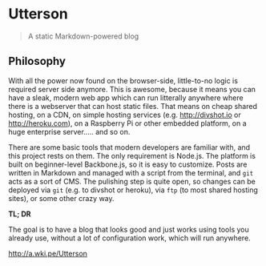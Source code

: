 Utterson
========

>A static Markdown-powered blog

Philosophy
----------

With all the power now found on the browser-side, little-to-no logic is required server side anymore.
This is awesome, because it means you can have a sleak, modern web app which can run litterally anywhere
where there is a webserver that can host static files. That means on cheap shared hosting, on a CDN, on
simple hosting services (e.g. http://divshot.io or http://heroku.com), on a Raspberry Pi or other embedded
platform, on a huge enterprise server..... and so on.

There are some basic tools that modern developers are familiar with, and this project rests on them. The
only requirement is Node.js. The platform is built on beginner-level Backbone.js, so it is easy to customize.
Posts are written in Markdown and managed with a script from the terminal, and `git` acts as a sort of CMS.
The pulishing step is quite open, so changes can be deployed via `git` (e.g. to divshot or heroku), via
`ftp` (to most shared hosting sites), or some other crazy way.

**TL; DR**

The goal is to have a blog that looks good and just works using tools you already use,
without a lot of configuration work, which will run anywhere.

http://a.wki.pe/Utterson